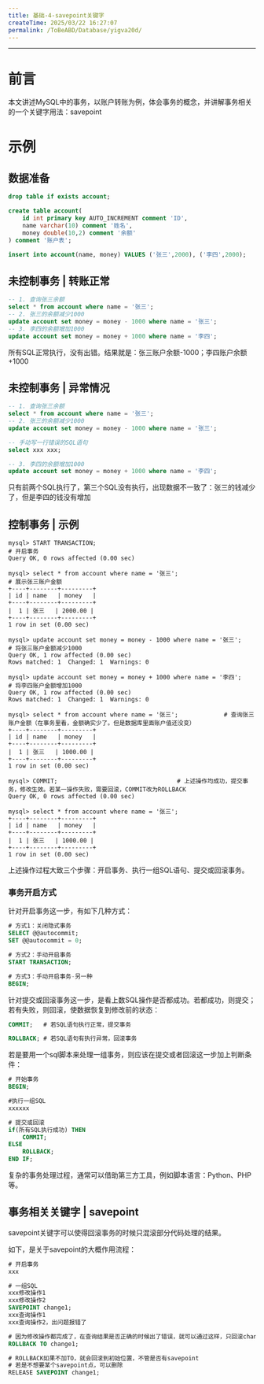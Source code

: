 ```yaml
---
title: 基础-4-savepoint关键字
createTime: 2025/03/22 16:27:07
permalink: /ToBeABD/Database/yigva20d/
---
```

---



# 前言

本文讲述MySQL中的事务，以账户转账为例，体会事务的概念，并讲解事务相关的一个关键字用法：savepoint



# 示例

## 数据准备

```sql
drop table if exists account;

create table account(
	id int primary key AUTO_INCREMENT comment 'ID',
	name varchar(10) comment '姓名',
	money double(10,2) comment '余额'
) comment '账户表';

insert into account(name, money) VALUES ('张三',2000), ('李四',2000);
```



## 未控制事务 | 转账正常

```sql
-- 1. 查询张三余额
select * from account where name = '张三';
-- 2. 张三的余额减少1000
update account set money = money - 1000 where name = '张三';
-- 3. 李四的余额增加1000
update account set money = money + 1000 where name = '李四';
```

所有SQL正常执行，没有出错。结果就是：张三账户余额-1000；李四账户余额+1000



## 未控制事务 | 异常情况

```sql
-- 1. 查询张三余额
select * from account where name = '张三';
-- 2. 张三的余额减少1000
update account set money = money - 1000 where name = '张三';

-- 手动写一行错误的SQL语句
select xxx xxx;

-- 3. 李四的余额增加1000
update account set money = money + 1000 where name = '李四';
```

只有前两个SQL执行了，第三个SQL没有执行，出现数据不一致了：张三的钱减少了，但是李四的钱没有增加



## 控制事务 | 示例

```shell
mysql> START TRANSACTION;													# 开启事务
Query OK, 0 rows affected (0.00 sec)

mysql> select * from account where name = '张三';		  					   # 展示张三账户金额
+----+--------+---------+
| id | name   | money   |
+----+--------+---------+
|  1 | 张三   | 2000.00 |
+----+--------+---------+
1 row in set (0.00 sec)

mysql> update account set money = money - 1000 where name = '张三';			# 将张三账户金额减少1000
Query OK, 1 row affected (0.00 sec)
Rows matched: 1  Changed: 1  Warnings: 0

mysql> update account set money = money + 1000 where name = '李四';			# 将李四账户金额增加1000
Query OK, 1 row affected (0.00 sec)
Rows matched: 1  Changed: 1  Warnings: 0

mysql> select * from account where name = '张三';				# 查询张三账户金额（在事务里看，金额确实少了。但是数据库里面账户值还没变）
+----+--------+---------+
| id | name   | money   |
+----+--------+---------+
|  1 | 张三   | 1000.00 |
+----+--------+---------+
1 row in set (0.00 sec)

mysql> COMMIT;									# 上述操作均成功，提交事务，修改生效。若某一操作失败，需要回滚，COMMIT改为ROLLBACK
Query OK, 0 rows affected (0.00 sec)

mysql> select * from account where name = '张三';
+----+--------+---------+
| id | name   | money   |
+----+--------+---------+
|  1 | 张三   | 1000.00 |
+----+--------+---------+
1 row in set (0.00 sec)
```

上述操作过程大致三个步骤：开启事务、执行一组SQL语句、提交或回滚事务。



### 事务开启方式

针对开启事务这一步，有如下几种方式：

```sql
# 方式1：关闭隐式事务
SELECT @@autocommit;
SET @@autocommit = 0;

# 方式2：手动开启事务
START TRANSACTION;

# 方式3：手动开启事务-另一种
BEGIN;
```

针对提交或回滚事务这一步，是看上数SQL操作是否都成功。若都成功，则提交；若有失败，则回滚，使数据恢复到修改前的状态：

```sql
COMMIT;   # 若SQL语句执行正常，提交事务

ROLLBACK; # 若SQL语句有执行异常，回滚事务
```

若是要用一个sql脚本来处理一组事务，则应该在提交或者回滚这一步加上判断条件：

```sql
# 开始事务
BEGIN;

#执行一组SQL
xxxxxx

# 提交或回滚
if(所有SQL执行成功) THEN
	COMMIT;
ELSE
	ROLLBACK;
END IF;
```

复杂的事务处理过程，通常可以借助第三方工具，例如脚本语言：Python、PHP等。



## 事务相关关键字 | savepoint

savepoint关键字可以使得回滚事务的时候只混滚部分代码处理的结果。

如下，是关于savepoint的大概作用流程：

```sql
# 开启事务
xxx

# 一组SQL
xxx修改操作1
xxx修改操作2
SAVEPOINT change1;
xxx查询操作1
xxx查询操作2，出问题报错了

# 因为修改操作都完成了，在查询结果是否正确的时候出了错误，就可以通过这样，只回滚change1到ROLLBACK TO change1之间的代码
ROLLBACK TO change1;

# ROLLBACK如果不加TO，就会回滚到初始位置，不管是否有savepoint
# 若是不想要某个savepoint点，可以删除
RELEASE SAVEPOINT change1;
```



